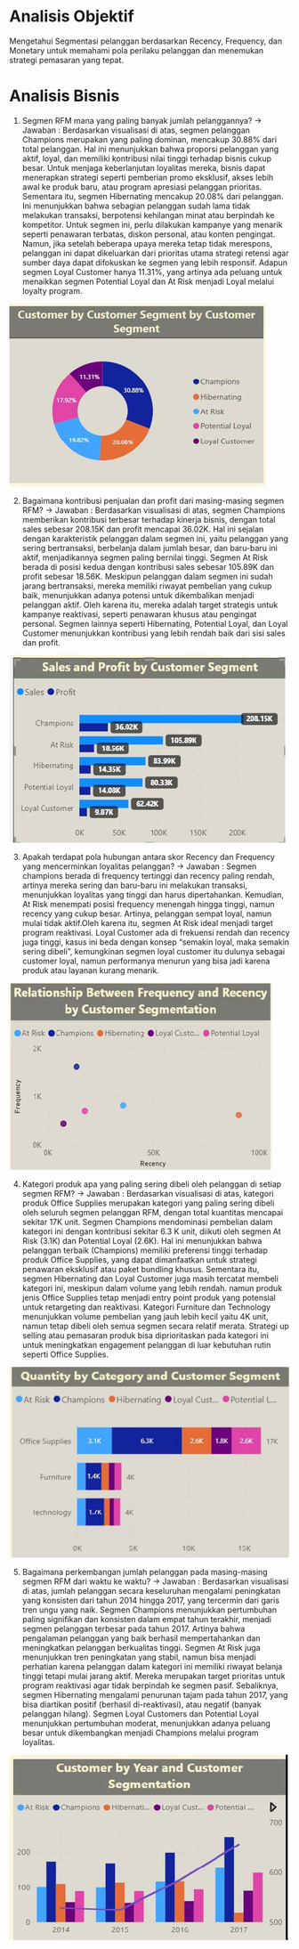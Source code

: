 # Analisis Objektif
  Mengetahui Segmentasi pelanggan berdasarkan Recency, Frequency, dan Monetary untuk memahami pola perilaku pelanggan dan menemukan strategi pemasaran yang tepat.

# Analisis Bisnis
1. Segmen RFM mana yang paling banyak jumlah pelanggannya?
-> Jawaban : Berdasarkan visualisasi di atas, segmen pelanggan Champions merupakan yang paling dominan, mencakup 30.88% dari total pelanggan. Hal ini menunjukkan bahwa proporsi pelanggan yang aktif, loyal, dan memiliki kontribusi nilai tinggi terhadap bisnis cukup besar. Untuk menjaga keberlanjutan loyalitas mereka, bisnis dapat menerapkan strategi seperti pemberian promo eksklusif, akses lebih awal ke produk baru, atau program apresiasi pelanggan prioritas.
Sementara itu, segmen Hibernating mencakup 20.08% dari pelanggan. Ini menunjukkan bahwa sebagian pelanggan sudah lama tidak melakukan transaksi, berpotensi kehilangan minat atau berpindah ke kompetitor. Untuk segmen ini, perlu dilakukan kampanye yang menarik seperti penawaran terbatas, diskon personal, atau konten pengingat. Namun, jika setelah beberapa upaya mereka tetap tidak merespons, pelanggan ini dapat dikeluarkan dari prioritas utama strategi retensi agar sumber daya dapat difokuskan ke segmen yang lebih responsif. Adapun segmen Loyal Customer hanya 11.31%, yang artinya ada peluang untuk menaikkan segmen Potential Loyal dan At Risk menjadi Loyal melalui loyalty program.

![img1](images/image1.jpg)

2. Bagaimana kontribusi penjualan dan profit dari masing-masing segmen RFM?
-> Jawaban : Berdasarkan visualisasi di atas, segmen Champions memberikan kontribusi terbesar terhadap kinerja bisnis, dengan total sales sebesar 208.15K dan profit mencapai 36.02K. Hal ini sejalan dengan karakteristik pelanggan dalam segmen ini, yaitu pelanggan yang sering bertransaksi, berbelanja dalam jumlah besar, dan baru-baru ini aktif, menjadikannya segmen paling bernilai tinggi.
Segmen At Risk berada di posisi kedua dengan kontribusi sales sebesar 105.89K dan profit sebesar 18.56K. Meskipun pelanggan dalam segmen ini sudah jarang bertransaksi, mereka memiliki riwayat pembelian yang cukup baik, menunjukkan adanya potensi untuk dikembalikan menjadi pelanggan aktif. Oleh karena itu, mereka adalah target strategis untuk kampanye reaktivasi, seperti penawaran khusus atau pengingat personal. Segmen lainnya seperti Hibernating, Potential Loyal, dan Loyal Customer menunjukkan kontribusi yang lebih rendah baik dari sisi sales dan profit.

![img2](images/imag2.jpg)

3. Apakah terdapat pola hubungan antara skor Recency dan Frequency yang mencerminkan loyalitas pelanggan?
-> Jawaban : Segmen champions berada di frequency tertinggi dan recency paling rendah, artinya mereka sering dan baru-baru ini melakukan transaksi, menunjukkan loyalitas yang tinggi dan harus dipertahankan. Kemudian, At Risk menempati posisi frequency menengah hingga tinggi, namun recency yang cukup besar. Artinya, pelanggan sempat loyal, namun mulai tidak aktif.Oleh karena itu, segmen At Risk ideal menjadi target program reaktivasi. Loyal Customer ada di frekuensi rendah dan recency juga tinggi, kasus ini beda dengan konsep “semakin loyal, maka semakin sering dibeli”, kemungkinan segmen loyal customer itu dulunya sebagai customer loyal, namun performanya menurun yang bisa jadi karena produk atau layanan kurang menarik.

![img3](images/image3.jpg)

4. Kategori produk apa yang paling sering dibeli oleh pelanggan di setiap segmen RFM?
-> Jawaban : Berdasarkan visualisasi di atas, kategori produk Office Supplies merupakan kategori yang paling sering dibeli oleh seluruh segmen pelanggan RFM, dengan total kuantitas mencapai sekitar 17K unit. Segmen Champions mendominasi pembelian dalam kategori ini
dengan kontribusi sekitar 6.3
K unit, diikuti oleh segmen At Risk (3.1K) dan Potential Loyal (2.6K). Hal ini menunjukkan bahwa pelanggan terbaik (Champions) memiliki preferensi tinggi terhadap produk Office Supplies, yang dapat dimanfaatkan untuk strategi penawaran eksklusif atau paket bundling khusus. Sementara itu, segmen Hibernating dan Loyal Customer juga masih tercatat membeli kategori ini, meskipun dalam volume yang lebih rendah. namun produk jenis Office Supplies tetap menjadi entry point produk yang potensial untuk retargeting dan reaktivasi.
Kategori Furniture dan Technology menunjukkan volume pembelian yang jauh lebih kecil yaitu 4K unit, namun tetap dibeli oleh semua segmen secara relatif merata. Strategi up selling atau pemasaran produk bisa diprioritaskan pada kategori ini untuk meningkatkan engagement pelanggan di luar kebutuhan rutin seperti Office Supplies.

![img4](images/image4.jpg)

5. Bagaimana perkembangan jumlah pelanggan pada masing-masing segmen RFM dari waktu ke waktu?
-> Jawaban : Berdasarkan visualisasi di atas, jumlah pelanggan secara keseluruhan mengalami peningkatan yang konsisten dari tahun 2014 hingga 2017, yang tercermin dari garis tren ungu yang naik. Segmen Champions menunjukkan pertumbuhan paling signifikan dan konsisten dalam empat tahun terakhir, menjadi segmen pelanggan terbesar pada tahun 2017. Artinya bahwa pengalaman pelanggan yang baik berhasil mempertahankan dan meningkatkan pelanggan berkualitas tinggi. Segmen At Risk juga menunjukkan tren peningkatan yang stabil, namun bisa menjadi perhatian karena pelanggan dalam kategori ini memiliki riwayat belanja tinggi tetapi mulai jarang aktif. Mereka merupakan target prioritas untuk program reaktivasi agar tidak berpindah ke segmen pasif.
Sebaliknya, segmen Hibernating mengalami penurunan tajam pada tahun 2017, yang bisa diartikan positif (berhasil di-reaktivasi), atau negatif (banyak pelanggan hilang). Segmen Loyal Customers dan Potential Loyal menunjukkan pertumbuhan moderat, menunjukkan adanya peluang besar untuk dikembangkan menjadi Champions melalui program loyalitas.

![img5](images/image5.jpg)
